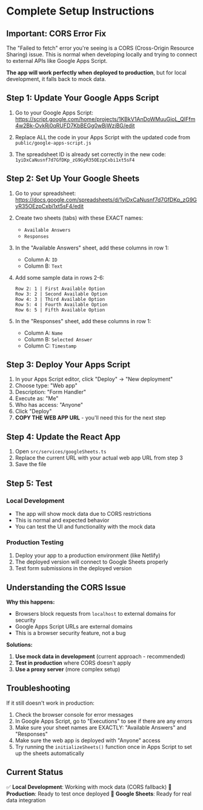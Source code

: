 # Complete Setup Instructions

## Important: CORS Error Fix

The "Failed to fetch" error you're seeing is a CORS (Cross-Origin Resource Sharing) issue. This is normal when developing locally and trying to connect to external APIs like Google Apps Script.

**The app will work perfectly when deployed to production**, but for local development, it falls back to mock data.

## Step 1: Update Your Google Apps Script

1. Go to your Google Apps Script: https://script.google.com/home/projects/1KBkV1AnDoWMuuGioL_QIFfm4w2Bk-OvkRj0qRUFD7KbBEGg0wBjWzjBG/edit

2. Replace ALL the code in your Apps Script with the updated code from `public/google-apps-script.js`

3. The spreadsheet ID is already set correctly in the new code: `1yiDxCaNusnf7d7GfDKp_zG9GyR35OEzpCxbi1xt5sF4`

## Step 2: Set Up Your Google Sheets

1. Go to your spreadsheet: https://docs.google.com/spreadsheets/d/1yiDxCaNusnf7d7GfDKp_zG9GyR35OEzpCxbi1xt5sF4/edit

2. Create two sheets (tabs) with these EXACT names:
   - `Available Answers`
   - `Responses`

3. In the "Available Answers" sheet, add these columns in row 1:
   - Column A: `ID`
   - Column B: `Text`

4. Add some sample data in rows 2-6:
   ```
   Row 2: 1 | First Available Option
   Row 3: 2 | Second Available Option  
   Row 4: 3 | Third Available Option
   Row 5: 4 | Fourth Available Option
   Row 6: 5 | Fifth Available Option
   ```

5. In the "Responses" sheet, add these columns in row 1:
   - Column A: `Name`
   - Column B: `Selected Answer`
   - Column C: `Timestamp`

## Step 3: Deploy Your Apps Script

1. In your Apps Script editor, click "Deploy" → "New deployment"
2. Choose type: "Web app"
3. Description: "Form Handler"
4. Execute as: "Me"
5. Who has access: "Anyone"
6. Click "Deploy"
7. **COPY THE WEB APP URL** - you'll need this for the next step

## Step 4: Update the React App

1. Open `src/services/googleSheets.ts`
2. Replace the current URL with your actual web app URL from step 3
3. Save the file

## Step 5: Test

### Local Development
- The app will show mock data due to CORS restrictions
- This is normal and expected behavior
- You can test the UI and functionality with the mock data

### Production Testing
1. Deploy your app to a production environment (like Netlify)
2. The deployed version will connect to Google Sheets properly
3. Test form submissions in the deployed version

## Understanding the CORS Issue

**Why this happens:**
- Browsers block requests from `localhost` to external domains for security
- Google Apps Script URLs are external domains
- This is a browser security feature, not a bug

**Solutions:**
1. **Use mock data in development** (current approach - recommended)
2. **Test in production** where CORS doesn't apply
3. **Use a proxy server** (more complex setup)

## Troubleshooting

If it still doesn't work in production:

1. Check the browser console for error messages
2. In Google Apps Script, go to "Executions" to see if there are any errors
3. Make sure your sheet names are EXACTLY: "Available Answers" and "Responses"
4. Make sure the web app is deployed with "Anyone" access
5. Try running the `initializeSheets()` function once in Apps Script to set up the sheets automatically

## Current Status

✅ **Local Development**: Working with mock data (CORS fallback)
🔄 **Production**: Ready to test once deployed
📝 **Google Sheets**: Ready for real data integration